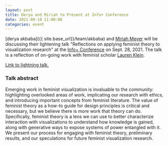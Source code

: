 ```yaml
---
layout: post
title: Derya and Miriah to Present at Info+ Conference
date: 2021-09-18 11:00:00
categories: event
---
```


[derya akbaba]({{ site.base_url}}/team/akbaba) and [Miriah Meyer](https://miriah.github.io/) will be discussing their lightening talk "Reflections on applying feminist theory to visualization research" at the [Info+ Conference](https://informationplusconference.com/2021) on Sept. 28, 2021. The talk is a reflection of on-going work with feminist scholar [Lauren Klein](https://lklein.com/). 

[Link to lightning talk.](https://vimeo.com/592256059)

### Talk abstract
Emerging work in feminist visualization is invaluable to the community: highlighting overlooked areas of work, implicating our research with ethics, and introducing important concepts from feminist literature. The value of feminist theory as a how-to guide for design principles is critical and necessary, but we believe there is more work that theory can do. Specifically, feminist theory is a lens we can use to better characterize interaction with visualizations to understand how knowledge is gained, along with generative ways to expose systems of power entangled with it. We present our process for engaging with feminist theory, preliminary results, and our speculations for future feminist visualization research.